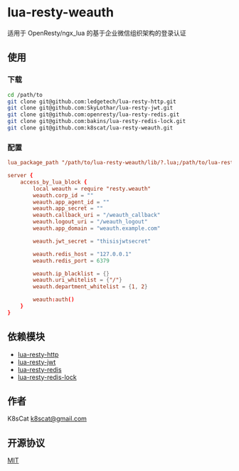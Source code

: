 # lua-resty-weauth

适用于 OpenResty/ngx_lua 的基于企业微信组织架构的登录认证

## 使用

### 下载

```bash
cd /path/to
git clone git@github.com:ledgetech/lua-resty-http.git
git clone git@github.com:SkyLothar/lua-resty-jwt.git
git clone git@github.com:openresty/lua-resty-redis.git
git clone git@github.com:bakins/lua-resty-redis-lock.git
git clone git@github.com:k8scat/lua-resty-weauth.git
```

### 配置

```conf
lua_package_path "/path/to/lua-resty-weauth/lib/?.lua;/path/to/lua-resty-jwt/lib/?.lua;/path/to/lua-resty-http/lib/?.lua;/path/to/lua-resty-redis/lib/?.lua;/path/to/lua-resty-redis-lock/lib/?.lua;;";

server {
    access_by_lua_block {
        local weauth = require "resty.weauth"
        weauth.corp_id = ""
        weauth.app_agent_id = ""
        weauth.app_secret = ""
        weauth.callback_uri = "/weauth_callback"
        weauth.logout_uri = "/weauth_logout"
        weauth.app_domain = "weauth.example.com"

        weauth.jwt_secret = "thisisjwtsecret"

        weauth.redis_host = "127.0.0.1"
        weauth.redis_port = 6379

        weauth.ip_blacklist = {}
        weauth.uri_whitelist = {"/"}
        weauth.department_whitelist = {1, 2}

        weauth:auth()
    }
}
```

## 依赖模块

- [lua-resty-http](https://github.com/ledgetech/lua-resty-http)
- [lua-resty-jwt](https://github.com/SkyLothar/lua-resty-jwt)
- [lua-resty-redis](https://github.com/openresty/lua-resty-redis)
- [lua-resty-redis-lock](https://github.com/bakins/lua-resty-redis-lock)

## 作者

K8sCat <k8scat@gmail.com>

## 开源协议

[MIT](./LICENSE)
